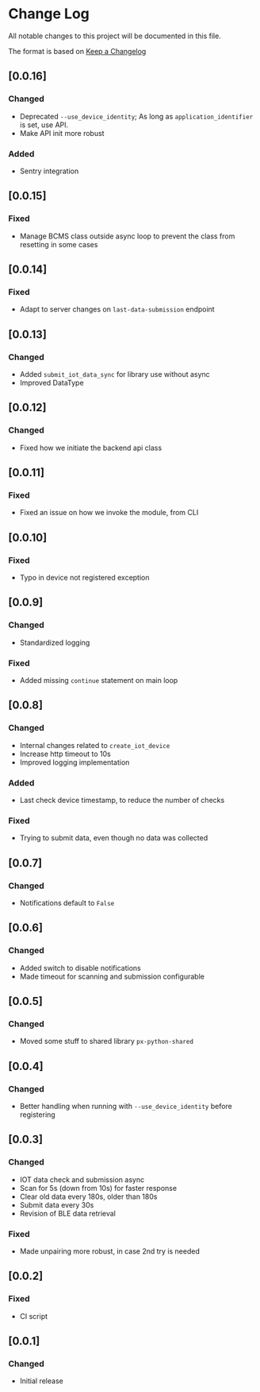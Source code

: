 # Change Log

All notable changes to this project will be documented in this file.

The format is based on [Keep a Changelog](http://keepachangelog.com/)

## [0.0.16]

### Changed

- Deprecated `--use_device_identity`; As long as `application_identifier` is set, use API.
- Make API init more robust

### Added

- Sentry integration

## [0.0.15]

### Fixed

- Manage BCMS class outside async loop to prevent the class from resetting in some cases

## [0.0.14]

### Fixed

- Adapt to server changes on `last-data-submission` endpoint

## [0.0.13]

### Changed

- Added `submit_iot_data_sync` for library use without async
- Improved DataType

## [0.0.12]

### Changed

- Fixed how we initiate the backend api class

## [0.0.11]

### Fixed

- Fixed an issue on how we invoke the module, from CLI

## [0.0.10]

### Fixed

- Typo in device not registered exception

## [0.0.9]

### Changed

- Standardized logging

### Fixed

- Added missing `continue` statement on main loop

## [0.0.8]

### Changed

- Internal changes related to `create_iot_device`
- Increase http timeout to 10s
- Improved logging implementation

### Added

- Last check device timestamp, to reduce the number of checks

### Fixed

- Trying to submit data, even though no data was collected

## [0.0.7]

### Changed

- Notifications default to `False`

## [0.0.6]

### Changed

- Added switch to disable notifications
- Made timeout for scanning and submission configurable

## [0.0.5]

### Changed

- Moved some stuff to shared library `px-python-shared`

## [0.0.4]

### Changed

- Better handling when running with `--use_device_identity` before registering

## [0.0.3]

### Changed

- IOT data check and submission async
- Scan for 5s (down from 10s) for faster response
- Clear old data every 180s, older than 180s
- Submit data every 30s
- Revision of BLE data retrieval

### Fixed

- Made unpairing more robust, in case 2nd try is needed

## [0.0.2]

### Fixed

- CI script

## [0.0.1]

### Changed

- Initial release
